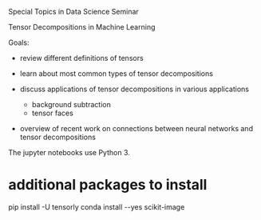 Special Topics in Data Science Seminar

Tensor Decompositions in Machine Learning

Goals:

* review different definitions of tensors

* learn about most common types of tensor decompositions

* discuss applications of tensor decompositions in various applications
  * background subtraction 
  * tensor faces

* overview of recent work on connections between neural networks and tensor decompositions

The jupyter notebooks use Python 3.

# additional packages to install
pip install -U tensorly
conda install --yes scikit-image
